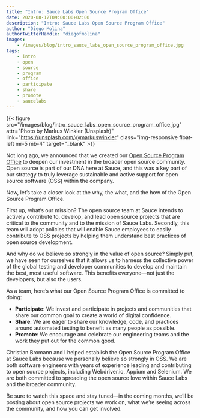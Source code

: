 ```yaml
---
title: "Intro: Sauce Labs Open Source Program Office"
date: 2020-08-12T09:00:00+02:00
description: "Intro: Sauce Labs Open Source Program Office"
author: "Diego Molina"
authorTwitterHandle: "diegofmolina"
images:
    - /images/blog/intro_sauce_labs_open_source_program_office.jpg
tags:
    - intro
    - open
    - source
    - program
    - office
    - participate
    - share
    - promote
    - saucelabs
---
```


{{< figure src="/images/blog/intro_sauce_labs_open_source_program_office.jpg" attr="Photo by Markus Winkler (Unsplash)" link="https://unsplash.com/@markuswinkler" class="img-responsive float-left mr-5 mb-4" target="_blank" >}}

Not long ago, we announced that we created our
[Open Source Program Office](https://saucelabs.com/news/sauce-labs-deepens-investment-in-oss-community-establishes-new-open-source-program-office)
to deepen our investment in the broader open source community. Open source is part of
our DNA here at Sauce, and this was a key part of our strategy to truly leverage
sustainable and active support for open source software (OSS) within the company.

Now, let’s take a closer look at the why, the what, and the how of the Open Source
Program Office.

First up, what’s our mission? The open source team at Sauce intends to actively
contribute to, develop, and lead open source projects that are critical to the
community and to the mission of Sauce Labs. Secondly, this team will adopt policies
that will enable Sauce employees to easily contribute to OSS projects by helping
them understand best practices of open source development.

And why do we believe so strongly in the value of open source? Simply put, we have
seen for ourselves that it allows us to harness the collective power of the global
testing and developer communities to develop and maintain the best, most useful
software. This benefits everyone—not just the developers, but also the users.

As a team, here’s what our Open Source Program Office is committed to doing:
* **Participate**: We invest and participate in projects and communities that share our
common goal to create a world of digital confidence.
* **Share**: We are eager to share our knowledge, code, and practices around automated
testing to benefit as many people as possible.
* **Promote**: We encourage and celebrate our engineering teams and the work they put
out for the common good.

Christian Bromann and I helped establish the Open Source Program Office at Sauce Labs
because we personally believe so strongly in OSS. We are both software engineers with
years of experience leading and contributing to open source projects, including
Webdriver.io, Appium and Selenium. We are both committed to spreading the open source
love within Sauce Labs and the broader community.

Be sure to watch this space and stay tuned—in the coming months, we’ll be posting
about open source projects we work on, what we’re seeing across the community, and
how you can get involved.
